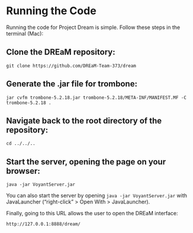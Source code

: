 
# Running the Code

Running the code for Project Dream is simple. Follow these steps in the terminal (Mac):

## Clone the DREaM repository:
```
git clone https://github.com/DREaM-Team-373/dream
```

## Generate the .jar file for trombone:
```
jar cvfm trombone-5.2.18.jar trombone-5.2.18/META-INF/MANIFEST.MF -C trombone-5.2.18 .
```

## Navigate back to the root directory of the repository:
```
cd ../../..
```

## Start the server, opening the page on your browser:
```
java -jar VoyantServer.jar
```
You can also start the server by opening `java -jar VoyantServer.jar` with JavaLauncher (“right-click” > Open With > JavaLauncher).

Finally, going to this URL allows the user to open the DREaM interface:
```
http://127.0.0.1:8888/dream/
```
